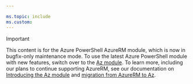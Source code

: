 ```yaml
---

ms.topic: include
ms.custom:
---
```


> [!IMPORTANT]
>
> This content is for the Azure PowerShell AzureRM module, which is now in bugfix-only maintenance mode.
> To use the latest Azure PowerShell module with new features, switch over to the [Az module](/powershell/azure). To learn
> more, including our plans to continue supporting AzureRM, see our documentation on [Introducing the Az module](/powershell/azure/new-azureps-module-az)
> and [migration from AzureRM to Az](/powershell/azure/migrate-from-azurerm-to-az).
